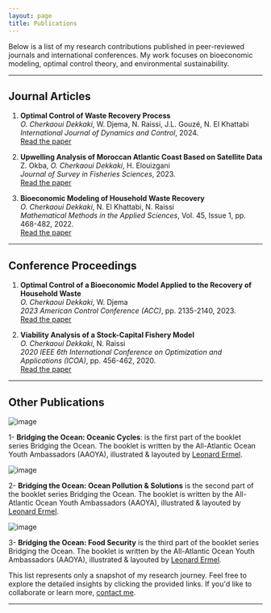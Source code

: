 ```yaml
---
layout: page
title: Publications
---
```



Below is a list of my research contributions published in peer-reviewed journals and international conferences. My work focuses on bioeconomic modeling, optimal control theory, and environmental sustainability.

---

## **Journal Articles**

1. **Optimal Control of Waste Recovery Process**  
   *O. Cherkaoui Dekkaki*, W. Djema, N. Raissi, J.L. Gouzé, N. El Khattabi  
   *International Journal of Dynamics and Control*, 2024.  
   [Read the paper](https://doi.org/10.1007/s40435-024-01484-7)

2. **Upwelling Analysis of Moroccan Atlantic Coast Based on Satellite Data**  
   Z. Okba, *O. Cherkaoui Dekkaki*, H. Elouizgani  
   *Journal of Survey in Fisheries Sciences*, 2023.  
   [Read the paper](https://www.sifisheriessciences.com/index.php/journal/article/view/1134)

3. **Bioeconomic Modeling of Household Waste Recovery**  
   *O. Cherkaoui Dekkaki*, N. El Khattabi, N. Raissi  
   *Mathematical Methods in the Applied Sciences*, Vol. 45, Issue 1, pp. 468-482, 2022.  
   [Read the paper](https://doi.org/10.1002/mma.7787)

---

## **Conference Proceedings**

1. **Optimal Control of a Bioeconomic Model Applied to the Recovery of Household Waste**  
   *O. Cherkaoui Dekkaki*, W. Djema  
   *2023 American Control Conference (ACC)*, pp. 2135-2140, 2023.  
   [Read the paper](https://doi.org/10.23919/ACC55779.2023.10156431)

2. **Viability Analysis of a Stock-Capital Fishery Model**  
   *O. Cherkaoui Dekkaki*, N. Raissi  
   *2020 IEEE 6th International Conference on Optimization and Applications (ICOA)*, pp. 456-462, 2020.  
   [Read the paper](https://doi.org/10.1109/ICOA49421.2020.9094492)

---


## **Other Publications**

![image](https://github.com/user-attachments/assets/c2905576-7e36-44fd-8b25-bc063f6b7ab0)

1- **Bridging the Ocean: Oceanic Cycles**: is the first part of the booklet series Bridging the Ocean. The booklet is written by the All-Atlantic Ocean Youth Ambassadors (AAOYA), illustrated & layouted by [Leonard Ermel](https://leonardermel.de/contact/).


![image](https://github.com/user-attachments/assets/c08c8854-9db5-4bcc-af77-a9cc3757c71e)

2- **Bridging the Ocean: Ocean Pollution & Solutions** is the second part of the booklet series Bridging the Ocean. The booklet is written by the All-Atlantic Ocean Youth Ambassadors (AAOYA), illustrated & layouted by [Leonard Ermel](https://leonardermel.de/contact/).


![image](https://github.com/user-attachments/assets/596020f6-5227-47b2-b323-900a9f15d842)

3- **Bridging the Ocean: Food Security** is the third part of the booklet series Bridging the Ocean. The booklet is written by the All-Atlantic Ocean Youth Ambassadors (AAOYA), illustrated & layouted by [Leonard Ermel](https://leonardermel.de/contact/).


This list represents only a snapshot of my research journey. Feel free to explore the detailed insights by clicking the provided links. If you'd like to collaborate or learn more, [contact me](mailto:cherkaouidekkakiothman@gmail.com).


---
